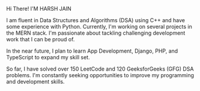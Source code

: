 
Hi There!
I'M HARSH JAIN


I am fluent in Data Structures and Algorithms (DSA) using C++ and have some experience with Python. Currently, I'm working on several projects in the MERN stack. I'm passionate about tackling challenging development work that I can be proud of.

In the near future, I plan to learn App Development, Django, PHP, and TypeScript to expand my skill set.

So far, I have solved over 150 LeetCode and 120 GeeksforGeeks (GFG) DSA problems. I'm constantly seeking opportunities to improve my programming and development skills.
